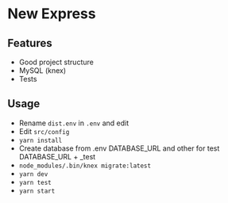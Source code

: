 # New Express

## Features

* Good project structure
* MySQL (knex)
* Tests

## Usage

* Rename `dist.env` in `.env` and edit
* Edit `src/config`
* `yarn install`
* Create database from .env DATABASE_URL and other for test DATABASE_URL + _test
* `node_modules/.bin/knex migrate:latest`
* `yarn dev`
* `yarn test`
* `yarn start`
